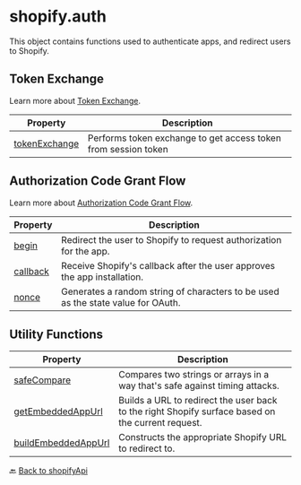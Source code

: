 # shopify.auth

This object contains functions used to authenticate apps, and redirect users to Shopify.

## Token Exchange

Learn more about [Token Exchange](../../guides/oauth.md#token-exchange).

| Property                                        | Description                                                                                       |
| ----------------------------------------------- | ------------------------------------------------------------------------------------------------- |
| [tokenExchange](./tokenExchange.md)             | Performs token exchange to get access token from session token                                    |

## Authorization Code Grant Flow

Learn more about [Authorization Code Grant Flow](../../guides/oauth.md#authorization-code-grant-flow).

| Property                                        | Description                                                                                       |
| ----------------------------------------------- | ------------------------------------------------------------------------------------------------- |
| [begin](./begin.md)                             | Redirect the user to Shopify to request authorization for the app.                                |
| [callback](./callback.md)                       | Receive Shopify's callback after the user approves the app installation.                          |
| [nonce](./nonce.md)                             | Generates a random string of characters to be used as the state value for OAuth.                  |

## Utility Functions

| Property                                        | Description                                                                                       |
| ----------------------------------------------- | ------------------------------------------------------------------------------------------------- |
| [safeCompare](./safeCompare.md)                 | Compares two strings or arrays in a way that's safe against timing attacks.                       |
| [getEmbeddedAppUrl](./getEmbeddedAppUrl.md)     | Builds a URL to redirect the user back to the right Shopify surface based on the current request. |
| [buildEmbeddedAppUrl](./buildEmbeddedAppUrl.md) | Constructs the appropriate Shopify URL to redirect to.                                            |

🔙 [Back to shopifyApi](../shopifyApi.md)
